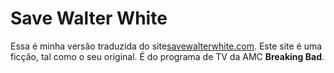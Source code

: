 # Save Walter White

Essa é minha versão traduzida do site[savewalterwhite.com](http://www.savewalterwhite.com/).
Este site é uma ficção, tal como o seu original. É do programa de TV da AMC **Breaking Bad**.


